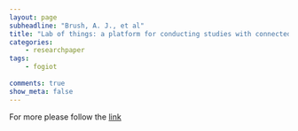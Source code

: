 ```yaml
---
layout: page
subheadline: "Brush, A. J., et al"
title: "Lab of things: a platform for conducting studies with connected devices in multiple homes"
categories:
    - researchpaper  
tags:
    - fogiot
      
comments: true
show_meta: false
---
```




For more please follow the [link](http://dl.acm.org/citation.cfm?id=2502068)